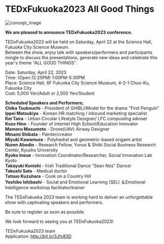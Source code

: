 # TEDxFukuoka2023 All Good Things

![concept_image](/images/concept-image.webp)

**We are pleased to announce TEDxFukuoka2023 conference.**

TEDxFukuoka2023 will be held on Saturday, April 22 at the Science Hall, Fukuoka City Science Museum.  
Between the show, enjoy talk with speakers/performers and participants mingle to discuss the presentations, generate new ideas and celebrate this year's theme “ALL GOOD THINGS”.

Date: Saturday, April 22, 2023  
Time: (Open:12:20PM) 1:00PM-5:30PM  
Place: Science Hall, 6F Fukuoka City Science Museum, 4-2-1 Chuo-Ku, Fukuoka City  
Cost: 5,000 Yen/Adult or 2,500 Yen/Student

**Scheduled Speakers and Performers;**  
**Chika Tsubouchi** - President of GHIBLI/Model for the drama "First Penguin”  
**Ippei Matsukiyo** - Korean HR matching / inbound marketing specialist  
**Kei Taira** - Urban Circular Lifestyle Designer/ LFC composting adviser  
**Kozo Hino** - Founder of Internet High School/Education Innovator  
**Mamoru Masumoto** - Drone(UAV) Airway Designer  
**Minami Shibata** - Painter/creator  
**Miyuki Kawamura** - Polyhedral and geometric-based origami artist  
**Nuren Abedin** - Research Fellow, Yunus & Shiiki Social Business Research Center, Kyushu University  
**Ryoko Inoue** - Innovation Coordinator/Researcher, Social Innovation Lab Kyoto  
**Takayuki Konishi** - Irish Traditional Dance "Sean Nós" Dancer  
**Takushi Sato** - Medical doctor  
**Tatsuo Kuzuhara** - Cook on a Country Hill  
**Yoshiko Ishibashi** - Social and Emotional Learning (SEL) ＆Emotional Intelligence workshop facilitator/trainer

The TEDxFukuoka 2023 team is working hard to deliver an unforgettable show with captivating speakers and performers.

Be sure to register as soon as possible.

We look forward to seeing you at TEDxFukuoka2023!

TEDxFukuoka2023 team  
Application: http://bit.ly/3Jfx83D

